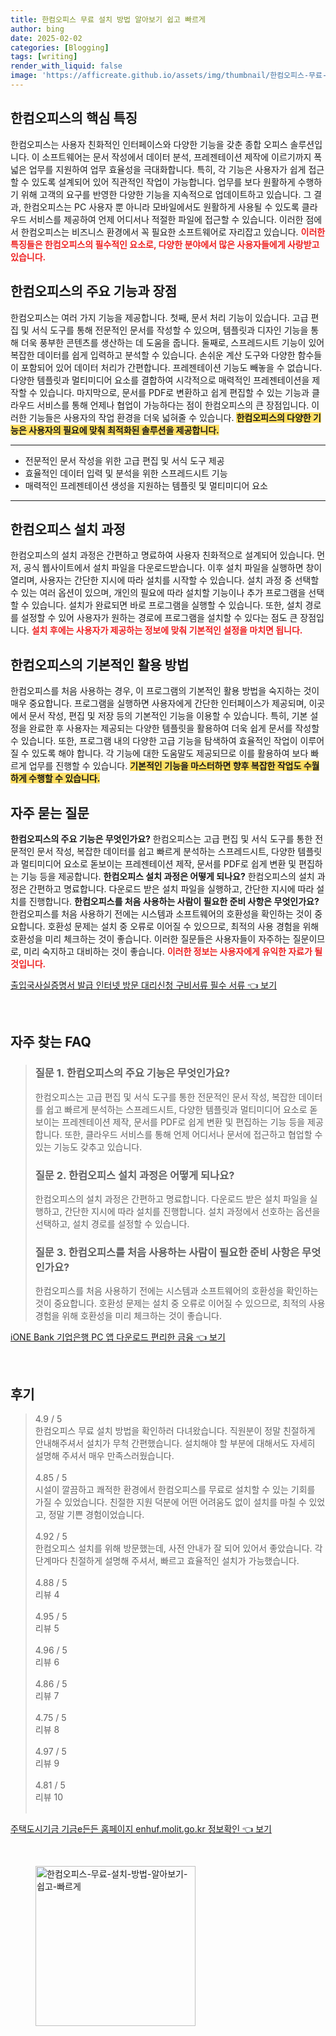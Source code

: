 ```yaml
---
title: 한컴오피스 무료 설치 방법 알아보기 쉽고 빠르게
author: bing
date: 2025-02-02
categories: [Blogging]
tags: [writing]
render_with_liquid: false
image: 'https://afficreate.github.io/assets/img/thumbnail/한컴오피스-무료-설치-방법-알아보기-쉽고-빠르게.webp'
---
```



<h2 id='한컴오피스_특징'>한컴오피스의 핵심 특징</h2>

<p>한컴오피스는 사용자 친화적인 인터페이스와 다양한 기능을 갖춘 종합 오피스 솔루션입니다. 이 소프트웨어는 문서 작성에서 데이터 분석, 프레젠테이션 제작에 이르기까지 폭넓은 업무를 지원하여 업무 효율성을 극대화합니다. 특히, 각 기능은 사용자가 쉽게 접근할 수 있도록 설계되어 있어 직관적인 작업이 가능합니다. 업무를 보다 원활하게 수행하기 위해 고객의 요구를 반영한 다양한 기능을 지속적으로 업데이트하고 있습니다. 그 결과, 한컴오피스는 PC 사용자 뿐 아니라 모바일에서도 원활하게 사용될 수 있도록 클라우드 서비스를 제공하여 언제 어디서나 적절한 파일에 접근할 수 있습니다. 이러한 점에서 한컴오피스는 비즈니스 환경에서 꼭 필요한 소프트웨어로 자리잡고 있습니다. <b><span style="color: #ee2323;">이러한 특징들은 한컴오피스의 필수적인 요소로, 다양한 분야에서 많은 사용자들에게 사랑받고 있습니다.</span></b></p>

<h2 id='주요_기능과_장점'>한컴오피스의 주요 기능과 장점</h2>

<p>한컴오피스는 여러 가지 기능을 제공합니다. 첫째, 문서 처리 기능이 있습니다. 고급 편집 및 서식 도구를 통해 전문적인 문서를 작성할 수 있으며, 템플릿과 디자인 기능을 통해 더욱 풍부한 콘텐츠를 생산하는 데 도움을 줍니다. 둘째로, 스프레드시트 기능이 있어 복잡한 데이터를 쉽게 입력하고 분석할 수 있습니다. 손쉬운 계산 도구와 다양한 함수들이 포함되어 있어 데이터 처리가 간편합니다. 프레젠테이션 기능도 빼놓을 수 없습니다. 다양한 템플릿과 멀티미디어 요소를 결합하여 시각적으로 매력적인 프레젠테이션을 제작할 수 있습니다. 마지막으로, 문서를 PDF로 변환하고 쉽게 편집할 수 있는 기능과 클라우드 서비스를 통해 언제나 협업이 가능하다는 점이 한컴오피스의 큰 장점입니다. 이러한 기능들은 사용자의 작업 환경을 더욱 넓혀줄 수 있습니다. <b><span style="background-color: #ffe066;">한컴오피스의 다양한 기능은 사용자의 필요에 맞춰 최적화된 솔루션을 제공합니다.</span></b></p>

<hr />

<ul>
    <li>전문적인 문서 작성을 위한 고급 편집 및 서식 도구 제공</li>
    <li>효율적인 데이터 입력 및 분석을 위한 스프레드시트 기능</li>
    <li>매력적인 프레젠테이션 생성을 지원하는 템플릿 및 멀티미디어 요소</li>
</ul>

<hr />

<h2 id='설치과정'>한컴오피스 설치 과정</h2>

<p>한컴오피스의 설치 과정은 간편하고 명료하여 사용자 친화적으로 설계되어 있습니다. 먼저, 공식 웹사이트에서 설치 파일을 다운로드받습니다. 이후 설치 파일을 실행하면 창이 열리며, 사용자는 간단한 지시에 따라 설치를 시작할 수 있습니다. 설치 과정 중 선택할 수 있는 여러 옵션이 있으며, 개인의 필요에 따라 설치할 기능이나 추가 프로그램을 선택할 수 있습니다. 설치가 완료되면 바로 프로그램을 실행할 수 있습니다. 또한, 설치 경로를 설정할 수 있어 사용자가 원하는 경로에 프로그램을 설치할 수 있다는 점도 큰 장점입니다. <b><span style="color: #ee2323;">설치 후에는 사용자가 제공하는 정보에 맞춰 기본적인 설정을 마치면 됩니다.</span></b></p>

<h2 id='활용방법'>한컴오피스의 기본적인 활용 방법</h2>

<p>한컴오피스를 처음 사용하는 경우, 이 프로그램의 기본적인 활용 방법을 숙지하는 것이 매우 중요합니다. 프로그램을 실행하면 사용자에게 간단한 인터페이스가 제공되며, 이곳에서 문서 작성, 편집 및 저장 등의 기본적인 기능을 이용할 수 있습니다. 특히, 기본 설정을 완료한 후 사용자는 제공되는 다양한 템플릿을 활용하여 더욱 쉽게 문서를 작성할 수 있습니다. 또한, 프로그램 내의 다양한 고급 기능을 탐색하여 효율적인 작업이 이루어질 수 있도록 해야 합니다. 각 기능에 대한 도움말도 제공되므로 이를 활용하여 보다 빠르게 업무를 진행할 수 있습니다. <b><span style="background-color: #ffe066;">기본적인 기능을 마스터하면 향후 복잡한 작업도 수월하게 수행할 수 있습니다.</span></b></p>

<h2 id='자주_묻는_질문'>자주 묻는 질문</h2>

<p><b>한컴오피스의 주요 기능은 무엇인가요?</b> 한컴오피스는 고급 편집 및 서식 도구를 통한 전문적인 문서 작성, 복잡한 데이터를 쉽고 빠르게 분석하는 스프레드시트, 다양한 템플릿과 멀티미디어 요소로 돋보이는 프레젠테이션 제작, 문서를 PDF로 쉽게 변환 및 편집하는 기능 등을 제공합니다. <b>한컴오피스 설치 과정은 어떻게 되나요?</b> 한컴오피스의 설치 과정은 간편하고 명료합니다. 다운로드 받은 설치 파일을 실행하고, 간단한 지시에 따라 설치를 진행합니다. <b>한컴오피스를 처음 사용하는 사람이 필요한 준비 사항은 무엇인가요?</b> 한컴오피스를 처음 사용하기 전에는 시스템과 소프트웨어의 호환성을 확인하는 것이 중요합니다. 호환성 문제는 설치 중 오류로 이어질 수 있으므로, 최적의 사용 경험을 위해 호환성을 미리 체크하는 것이 좋습니다. 이러한 질문들은 사용자들이 자주하는 질문이므로, 미리 숙지하고 대비하는 것이 좋습니다. <b><span style="color: #ee2323;">이러한 정보는 사용자에게 유익한 자료가 될 것입니다.</span></b></p>


<p><a class="click-button" title="출입국사실증명서 발급 인터넷 방문 대리신청 구비서류 필수 서류" href="https://afficreate.github.io/posts/%EC%B6%9C%EC%9E%85%EA%B5%AD%EC%82%AC%EC%8B%A4%EC%A6%9D%EB%AA%85%EC%84%9C-%EB%B0%9C%EA%B8%89-%EC%9D%B8%ED%84%B0%EB%84%B7-%EB%B0%A9%EB%AC%B8-%EB%8C%80%EB%A6%AC%EC%8B%A0%EC%B2%AD-%EA%B5%AC%EB%B9%84%EC%84%9C%EB%A5%98-%ED%95%84%EC%88%98-%EC%84%9C%EB%A5%98/" rel="dofollow">출입국사실증명서 발급 인터넷 방문 대리신청 구비서류 필수 서류 👈 보기</a></p><br>
<h2 id='자주_찾는_FAQ'>자주 찾는 FAQ</h2>
<div itemscope="" itemtype="https://schema.org/FAQPage"> 
<blockquote> 
<div itemscope="" itemprop="mainEntity" itemtype="https://schema.org/Question"> 
<h3 itemprop="name">질문 1. 한컴오피스의 주요 기능은 무엇인가요?</h3> 
<div itemscope="" itemprop="acceptedAnswer" itemtype="https://schema.org/Answer"> 
<span itemprop="text"> 
<p>한컴오피스는 고급 편집 및 서식 도구를 통한 전문적인 문서 작성, 복잡한 데이터를 쉽고 빠르게 분석하는 스프레드시트, 다양한 템플릿과 멀티미디어 요소로 돋보이는 프레젠테이션 제작, 문서를 PDF로 쉽게 변환 및 편집하는 기능 등을 제공합니다. 또한, 클라우드 서비스를 통해 언제 어디서나 문서에 접근하고 협업할 수 있는 기능도 갖추고 있습니다.</p> 
</span> 
</div> 
</div> 
<div itemscope="" itemprop="mainEntity" itemtype="https://schema.org/Question"> 
<h3 itemprop="name">질문 2. 한컴오피스 설치 과정은 어떻게 되나요?</h3> 
<div itemscope="" itemprop="acceptedAnswer" itemtype="https://schema.org/Answer"> 
<span itemprop="text"> 
<p>한컴오피스의 설치 과정은 간편하고 명료합니다. 다운로드 받은 설치 파일을 실행하고, 간단한 지시에 따라 설치를 진행합니다. 설치 과정에서 선호하는 옵션을 선택하고, 설치 경로를 설정할 수 있습니다.</p> 
</span> 
</div> 
</div> 
<div itemscope="" itemprop="mainEntity" itemtype="https://schema.org/Question"> 
<h3 itemprop="name">질문 3. 한컴오피스를 처음 사용하는 사람이 필요한 준비 사항은 무엇인가요?</h3> 
<div itemscope="" itemprop="acceptedAnswer" itemtype="https://schema.org/Answer"> 
<span itemprop="text"> 
<p>한컴오피스를 처음 사용하기 전에는 시스템과 소프트웨어의 호환성을 확인하는 것이 중요합니다. 호환성 문제는 설치 중 오류로 이어질 수 있으므로, 최적의 사용 경험을 위해 호환성을 미리 체크하는 것이 좋습니다.</p> 
</span> 
</div> 
</div> 
</blockquote> 
</div>
<p><a class="click-button" title="iONE Bank 기업은행 PC 앱 다운로드 편리한 금융" href="https://afficreate.github.io/posts/iONE-Bank-%EA%B8%B0%EC%97%85%EC%9D%80%ED%96%89-PC-%EC%95%B1-%EB%8B%A4%EC%9A%B4%EB%A1%9C%EB%93%9C-%ED%8E%B8%EB%A6%AC%ED%95%9C-%EA%B8%88%EC%9C%B5/" rel="dofollow">iONE Bank 기업은행 PC 앱 다운로드 편리한 금융 👈 보기</a></p><br>
<h2 id='후기'>후기</h2>
<div itemscope itemtype="https://schema.org/Product">
  <blockquote>
  <div itemprop="review" itemscope itemtype="https://schema.org/Review">
      <div itemprop="reviewRating" itemscope itemtype="https://schema.org/Rating"> <span itemprop="ratingValue">4.9</span> / <span itemprop="bestRating">5</span> </div>
      <span itemprop="reviewBody">한컴오피스 무료 설치 방법을 확인하러 다녀왔습니다. 직원분이 정말 친절하게 안내해주셔서 설치가 무척 간편했습니다. 설치해야 할 부분에 대해서도 자세히 설명해 주셔서 매우 만족스러웠습니다.</span>
  </div>
  <br>
  <div itemprop="review" itemscope itemtype="https://schema.org/Review">
      <div itemprop="reviewRating" itemscope itemtype="https://schema.org/Rating"> <span itemprop="ratingValue">4.85</span> / <span itemprop="bestRating">5</span> </div>
      <span itemprop="reviewBody">시설이 깔끔하고 쾌적한 환경에서 한컴오피스를 무료로 설치할 수 있는 기회를 가질 수 있었습니다. 친절한 지원 덕분에 어떤 어려움도 없이 설치를 마칠 수 있었고, 정말 기쁜 경험이었습니다.</span>
  </div>
  <br>
  <div itemprop="review" itemscope itemtype="https://schema.org/Review">
      <div itemprop="reviewRating" itemscope itemtype="https://schema.org/Rating"> <span itemprop="ratingValue">4.92</span> / <span itemprop="bestRating">5</span> </div>
      <span itemprop="reviewBody">한컴오피스 설치를 위해 방문했는데, 사전 안내가 잘 되어 있어서 좋았습니다. 각 단계마다 친절하게 설명해 주셔서, 빠르고 효율적인 설치가 가능했습니다.</span>
  </div>
  <br>
  <div itemprop="review" itemscope itemtype="https://schema.org/Review">
      <div itemprop="reviewRating" itemscope itemtype="https://schema.org/Rating"> <span itemprop="ratingValue">4.88</span> / <span itemprop="bestRating">5</span> </div>
      <span itemprop="reviewBody">리뷰 4</span>
  </div>
  <br>
  <div itemprop="review" itemscope itemtype="https://schema.org/Review">
      <div itemprop="reviewRating" itemscope itemtype="https://schema.org/Rating"> <span itemprop="ratingValue">4.95</span> / <span itemprop="bestRating">5</span> </div>
      <span itemprop="reviewBody">리뷰 5</span>
  </div>
  <br>
  <div itemprop="review" itemscope itemtype="https://schema.org/Review">
      <div itemprop="reviewRating" itemscope itemtype="https://schema.org/Rating"> <span itemprop="ratingValue">4.96</span> / <span itemprop="bestRating">5</span> </div>
      <span itemprop="reviewBody">리뷰 6</span>
  </div>
  <br>
  <div itemprop="review" itemscope itemtype="https://schema.org/Review">
      <div itemprop="reviewRating" itemscope itemtype="https://schema.org/Rating"> <span itemprop="ratingValue">4.86</span> / <span itemprop="bestRating">5</span> </div>
      <span itemprop="reviewBody">리뷰 7</span>
  </div>
  <br>
  <div itemprop="review" itemscope itemtype="https://schema.org/Review">
      <div itemprop="reviewRating" itemscope itemtype="https://schema.org/Rating"> <span itemprop="ratingValue">4.75</span> / <span itemprop="bestRating">5</span> </div>
      <span itemprop="reviewBody">리뷰 8</span>
  </div>
  <br>
  <div itemprop="review" itemscope itemtype="https://schema.org/Review">
      <div itemprop="reviewRating" itemscope itemtype="https://schema.org/Rating"> <span itemprop="ratingValue">4.97</span> / <span itemprop="bestRating">5</span> </div>
      <span itemprop="reviewBody">리뷰 9</span>
  </div>
  <br>
  <div itemprop="review" itemscope itemtype="https://schema.org/Review">
      <div itemprop="reviewRating" itemscope itemtype="https://schema.org/Rating"> <span itemprop="ratingValue">4.81</span> / <span itemprop="bestRating">5</span> </div>
      <span itemprop="reviewBody">리뷰 10</span>
  </div>
  <br>
  </blockquote>
</div>
<p><a class="click-button" title="주택도시기금 기금e든든 홈페이지 enhuf.molit.go.kr 정보확인" href="https://afficreate.github.io/posts/%EC%A3%BC%ED%83%9D%EB%8F%84%EC%8B%9C%EA%B8%B0%EA%B8%88-%EA%B8%B0%EA%B8%88e%EB%93%A0%EB%93%A0-%ED%99%88%ED%8E%98%EC%9D%B4%EC%A7%80-enhuf.molit.go.kr-%EC%A0%95%EB%B3%B4%ED%99%95%EC%9D%B8/" rel="dofollow">주택도시기금 기금e든든 홈페이지 enhuf.molit.go.kr 정보확인 👈 보기</a></p><br>
<figure class="image"><img src="https://afficreate.github.io/assets/img/thumbnail/한컴오피스-무료-설치-방법-알아보기-쉽고-빠르게.webp" alt="한컴오피스-무료-설치-방법-알아보기-쉽고-빠르게" width="256" height="256"></figure>